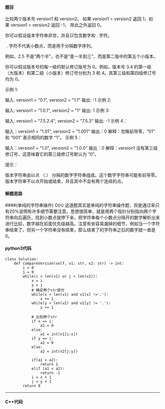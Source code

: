 #### 题目

比较两个版本号 version1 和 version2。
如果 version1 > version2 返回 1，如果 version1 < version2 返回 -1， 除此之外返回 0。

你可以假设版本字符串非空，并且只包含数字和 . 字符。

 . 字符不代表小数点，而是用于分隔数字序列。

例如，2.5 不是“两个半”，也不是“差一半到三”，而是第二版中的第五个小版本。

你可以假设版本号的每一级的默认修订版号为 0。例如，版本号 3.4 的第一级（大版本）和第二级（小版本）修订号分别为 3 和 4。其第三级和第四级修订号均为 0。
 

示例 1:

输入: version1 = "0.1", version2 = "1.1"
输出: -1
示例 2:

输入: version1 = "1.0.1", version2 = "1"
输出: 1
示例 3:

输入: version1 = "7.5.2.4", version2 = "7.5.3"
输出: -1
示例 4：

输入：version1 = "1.01", version2 = "1.001"
输出：0
解释：忽略前导零，“01” 和 “001” 表示相同的数字 “1”。
示例 5：

输入：version1 = "1.0", version2 = "1.0.0"
输出：0
解释：version1 没有第三级修订号，这意味着它的第三级修订号默认为 “0”。
 

提示：

版本字符串由以点 （.） 分隔的数字字符串组成。这个数字字符串可能有前导零。
版本字符串不以点开始或结束，并且其中不会有两个连续的点。






#### 解题思路

####(单纯的字符串操作) O(n)
这道题其实是单纯的字符串操作题，但是通过率只有20%说明有许多细节需要注意。思想很简单，就是用两个指针分别指向两个字符串向后遍历，找到小数点就停下来，把字符串每个小数点分隔开的数字解析出来进行比较，数字越在前面优先级越高。注意有些容易漏掉的细节，例如当一个字符串结束了，但另一个字符串没有结束，那么结束了的字符串之后的数字就一直是0。



#### python3代码

```
class Solution:
    def compareVersion(self, v1: str, v2: str) -> int:
        i = 0
        j = 0
        while(i < len(v1) or j < len(v2)):
            x = i
            y = j
            # 确定两个str部分
            while(x < len(v1) and v1[x] !='.'):
                x += 1
            while(y < len(v2) and v2[y] != '.'):
                y += 1

            # 比较两个str
            if x == i:
                a1 = 0
            else:
                a1 = int(v1[i:x])
            if y == j:
                a2 = 0
            else:
                a2 = int(v2[j:y])

            if(a1 > a2):
                return 1
            elif (a1 < a2):
                return -1
            i = x + 1
            j = y + 1
        return 0
```



****

#### C++代码

```

```

